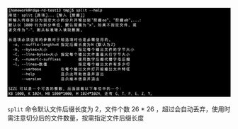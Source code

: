 ![image-20201127152817062](split.assets/image-20201127152817062.png)

`split` 命令默认文件后缀长度为 2，文件个数 26 * 26 ，超过会自动丢弃，使用时需注意切分后的文件数量，按需指定文件后缀长度

